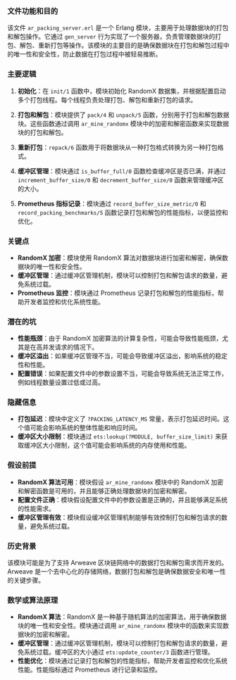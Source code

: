 ### 文件功能和目的

该文件 `ar_packing_server.erl` 是一个 Erlang 模块，主要用于处理数据块的打包和解包操作。它通过 `gen_server` 行为实现了一个服务器，负责管理数据块的打包、解包、重新打包等操作。该模块的主要目的是确保数据块在打包和解包过程中的唯一性和安全性，防止数据在打包过程中被轻易推断。

### 主要逻辑

1. **初始化**：在 `init/1` 函数中，模块初始化 RandomX 数据集，并根据配置启动多个打包线程。每个线程负责处理打包、解包和重新打包的请求。

2. **打包和解包**：模块提供了 `pack/4` 和 `unpack/5` 函数，分别用于打包和解包数据块。这些函数通过调用 `ar_mine_randomx` 模块中的加密和解密函数来实现数据块的打包和解包。

3. **重新打包**：`repack/6` 函数用于将数据块从一种打包格式转换为另一种打包格式。

4. **缓冲区管理**：模块通过 `is_buffer_full/0` 函数检查缓冲区是否已满，并通过 `increment_buffer_size/0` 和 `decrement_buffer_size/0` 函数来管理缓冲区的大小。

5. **Prometheus 指标记录**：模块通过 `record_buffer_size_metric/0` 和 `record_packing_benchmarks/5` 函数记录打包和解包的性能指标，以便监控和优化。

### 关键点

- **RandomX 加密**：模块使用 RandomX 算法对数据块进行加密和解密，确保数据块的唯一性和安全性。
- **缓冲区管理**：通过缓冲区管理机制，模块可以控制打包和解包请求的数量，避免系统过载。
- **Prometheus 监控**：模块通过 Prometheus 记录打包和解包的性能指标，帮助开发者监控和优化系统性能。

### 潜在的坑

- **性能瓶颈**：由于 RandomX 加密算法的计算复杂性，可能会导致性能瓶颈，尤其是在高并发请求的情况下。
- **缓冲区溢出**：如果缓冲区管理不当，可能会导致缓冲区溢出，影响系统的稳定性和性能。
- **配置错误**：如果配置文件中的参数设置不当，可能会导致系统无法正常工作，例如线程数量设置过低或过高。

### 隐藏信息

- **打包延迟**：模块中定义了 `?PACKING_LATENCY_MS` 常量，表示打包延迟时间。这个值可能会影响系统的整体性能和响应时间。
- **缓冲区大小限制**：模块通过 `ets:lookup(?MODULE, buffer_size_limit)` 来获取缓冲区大小限制，这个值可能会影响系统的内存使用和性能。

### 假设前提

- **RandomX 算法可用**：模块假设 `ar_mine_randomx` 模块中的 RandomX 加密和解密函数是可用的，并且能够正确处理数据块的加密和解密。
- **配置文件正确**：模块假设配置文件中的参数设置是正确的，并且能够满足系统的性能需求。
- **缓冲区管理有效**：模块假设缓冲区管理机制能够有效控制打包和解包请求的数量，避免系统过载。

### 历史背景

该模块可能是为了支持 Arweave 区块链网络中的数据打包和解包需求而开发的。Arweave 是一个去中心化的存储网络，数据打包和解包是确保数据安全和唯一性的关键步骤。

### 数学或算法原理

- **RandomX 算法**：RandomX 是一种基于随机算法的加密算法，用于确保数据块的唯一性和安全性。模块通过调用 `ar_mine_randomx` 模块中的函数来实现数据块的加密和解密。
- **缓冲区管理**：通过缓冲区管理机制，模块可以控制打包和解包请求的数量，避免系统过载。缓冲区的大小通过 `ets:update_counter/3` 函数进行管理。
- **性能优化**：模块通过记录打包和解包的性能指标，帮助开发者监控和优化系统性能。性能指标通过 Prometheus 进行记录和监控。